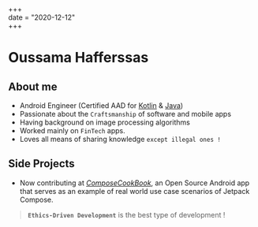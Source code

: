 +++  
date = "2020-12-12"  
+++

# Oussama Hafferssas

## About me

- Android Engineer (Certified AAD for
  [Kotlin](https://www.credential.net/d889722c-1b2a-45cf-87b7-03361799973f)
  &
  [Java](https://www.credential.net/28ce7f3c-6252-4fc9-b1eb-16bc80ce38f9))
- Passionate about the `Craftsmanship` of software and mobile apps 
- Having background on image processing algorithms
- Worked mainly on `FinTech` apps.
- Loves all means of sharing knowledge `except illegal ones !`

## Side Projects
- Now contributing at
[*ComposeCookBook*](https://github.com/Gurupreet/ComposeCookBook), an
Open Source Android app that serves as an example of real world use case
scenarios of Jetpack Compose.



> **`Ethics-Driven Development`** is the best type of development !

